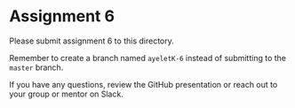 # Assignment 6

Please submit assignment 6 to this directory.

Remember to create a branch named `ayeletK-6` 
instead of submitting to the `master` branch.

If you have any questions, review the GitHub presentation or reach
out to your group or mentor on Slack.
